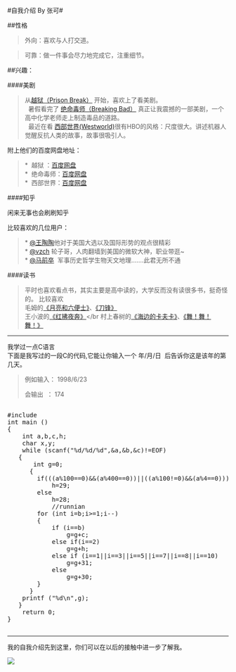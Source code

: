 #自我介绍 By 张可#

##性格

>外向：喜欢与人打交道。

>可靠：做一件事会尽力地完成它，注重细节。

##兴趣：

####美剧

> 从[越狱（Prison Break）](http://baike.baidu.com/subview/36434/5381066.htm) 开始，喜欢上了看美剧。
</br> 
> 暑假看完了 [绝命毒师（Breaking Bad）](http://baike.baidu.com/item/%E7%BB%9D%E5%91%BD%E6%AF%92%E5%B8%88) 真正让我震撼的一部美剧，一个高中化学老师走上制造毒品的道路。
</br> 
> 最近在看 [西部世界(Westworld)](http://baike.baidu.com/item/%E8%A5%BF%E9%83%A8%E4%B8%96%E7%95%8C/16357504)很有HBO的风格：尺度很大。讲述机器人觉醒反抗人类的故事，故事很吸引人。</br>

附上他们的百度网盘地址：</br>

>*  越狱 ：[百度网盘](http://pan.baidu.com/share/link?uk=3616157110&shareid=2123699771#list/path=%2F)</br>
*  绝命毒师：[百度网盘](http://pan.baidu.com/share/link?uk=2203926320&shareid=1645144288#list/path=%2F)</br>
*  西部世界：[百度网盘](http://pan.baidu.com/share/link?uk=220833725&shareid=3191095298#list/path=%2F)</br>

####知乎

闲来无事也会刷刷知乎

比较喜欢的几位用户：


>* [@王陶陶](https://www.zhihu.com/people/wang-tao-tao-91-97/answers)他对于美国大选以及国际形势的观点很精彩</br>
* [@vzch](https://www.zhihu.com/people/excited-vczh/answers) 轮子哥，人肉翻墙到美国的微软大神，职业带逛~</br>
* [@马前卒](https://www.zhihu.com/people/ma-qian-zu/answers)  军事历史哲学生物天文地理.......此君无所不通</br>

####读书
>平时也喜欢看点书，其实主要是高中读的，大学反而没有读很多书，挺奇怪的。
比较喜欢</br>
毛姆的[《月亮和六便士》](https://book.douban.com/subject/1858513/)、[《刀锋》](https://book.douban.com/subject/2035162/) </br>
王小波的[《红拂夜奔》](https://book.douban.com/subject/3189892/)</br
>村上春树的[《海边的卡夫卡》](https://book.douban.com/subject/2158189/)、[《舞！舞！舞！》](https://book.douban.com/subject/2174010/)</br>

***

我学过一点C语言<br>
下面是我写过的一段C的代码,它能让你输入一个 年/月/日  后告诉你这是该年的第几天。

>例如输入： 1998/6/23 
>
>会输出  ： 174

<pre>

#include<stdio.h>
int main ()
{
    int a,b,c,h;
    char x,y;
    while (scanf("%d/%d/%d",&a,&b,&c)!=EOF)
   {
       int g=0;
      {
        if(((a%100==0)&&(a%400==0))||((a%100!=0)&&(a%4==0)))
            h=29;
        else
            h=28;
            //runnian
        for (int i=b;i>=1;i--)
        {
            if (i==b)
                g=g+c;
            else if(i==2)
                g=g+h;
            else if (i==1||i==3||i==5||i==7||i==8||i==10)
                g=g+31;
            else
                g=g+30;
        }
      }
    printf ("%d\n",g);
   }
    return 0;
}

</pre>
>
***
我的自我介绍先到这里，你们可以在以后的接触中进一步了解我。

![](http://ohr9krjig.bkt.clouddn.com/image/png%E8%AF%86%E5%BE%97%E5%94%94%E8%AF%86%E5%BE%97.png)
